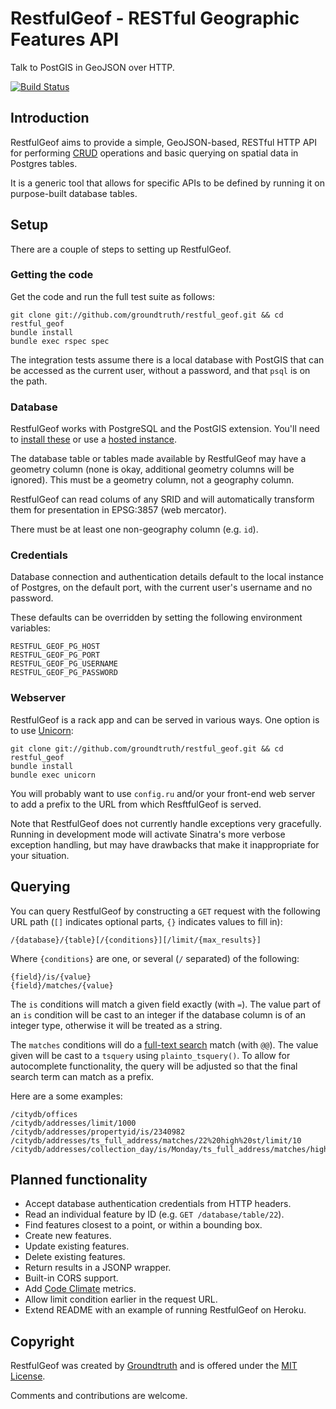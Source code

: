 # RestfulGeof - RESTful Geographic Features API

Talk to PostGIS in GeoJSON over HTTP.

[![Build Status](https://travis-ci.org/groundtruth/restful_geof.png?branch=master)](https://travis-ci.org/groundtruth/restful%5Fgeof)


## Introduction

RestfulGeof aims to provide a simple, GeoJSON-based, RESTful HTTP API for
performing [CRUD](http://en.wikipedia.org/wiki/Create,_read,_update_and_delete)
operations and basic querying on spatial data in Postgres tables.

It is a generic tool that allows for specific APIs to be defined by running it
on purpose-built database tables.


## Setup

There are a couple of steps to setting up RestfulGeof.

### Getting the code

Get the code and run the full test suite as follows:

    git clone git://github.com/groundtruth/restful_geof.git && cd restful_geof
    bundle install
    bundle exec rspec spec

The integration tests assume there is a local database with PostGIS that can
be accessed as the current user, without a password, and that `psql` is on the
path.

### Database

RestfulGeof works with PostgreSQL and the PostGIS extension. You'll need
to [install these](http://postgis.net/install/) or use a
[hosted instance](https://www.google.com/search?name=f&hl=en&q=hosted+postgis).

The database table or tables made available by RestfulGeof may have a geometry
column (none is okay, additional geometry columns will be ignored). This must
be a geometry column, not a geography column.

RestfulGeof can read colums of any SRID and will automatically transform them
for presentation in EPSG:3857 (web mercator).

There must be at least one non-geography column (e.g. `id`).

### Credentials

Database connection and authentication details default to the local instance
of Postgres, on the default port, with the current user's username and no
password.

These defaults can be overridden by setting the following environment variables:

    RESTFUL_GEOF_PG_HOST
    RESTFUL_GEOF_PG_PORT
    RESTFUL_GEOF_PG_USERNAME
    RESTFUL_GEOF_PG_PASSWORD

### Webserver

RestfulGeof is a rack app and can be served in various ways. One option is to
use [Unicorn](http://unicorn.bogomips.org):

    git clone git://github.com/groundtruth/restful_geof.git && cd restful_geof
    bundle install
    bundle exec unicorn

You will probably want to use `config.ru` and/or your front-end web server
to add a prefix to the URL from which ResftfulGeof is served.

Note that RestfulGeof does not currently handle exceptions very gracefully.
Running in development mode will activate Sinatra's more verbose exception
handling, but may have drawbacks that make it inappropriate for your situation.


## Querying

You can query RestfulGeof by constructing a `GET` request with the following
URL path (`[]` indicates optional parts, `{}` indicates values to fill in):

    /{database}/{table}[/{conditions}][/limit/{max_results}]

Where `{conditions}` are one, or several (`/` separated) of the following:

    {field}/is/{value}
    {field}/matches/{value}

The `is` conditions will match a given field exactly (with ` = `). The value
part of an `is` condition will be cast to an integer if the database column
is of an integer type, otherwise it will be treated as a string.

The `matches` conditions will do a
[full-text search](http://www.postgresql.org/docs/9.2/static/textsearch.html)
match (with ` @@ `). The value given will be cast to a `tsquery` using
`plainto_tsquery()`. To allow for autocomplete functionality, the query will be
adjusted so that the final search term can match as a prefix.

Here are a some examples:

    /citydb/offices
    /citydb/addresses/limit/1000
    /citydb/addresses/propertyid/is/2340982
    /citydb/addresses/ts_full_address/matches/22%20high%20st/limit/10
    /citydb/addresses/collection_day/is/Monday/ts_full_address/matches/high%20st/limit/1000


## Planned functionality

* Accept database authentication credentials from HTTP headers.
* Read an individual feature by ID (e.g. `GET /database/table/22`).
* Find features closest to a point, or within a bounding box.
* Create new features.
* Update existing features.
* Delete existing features.
* Return results in a JSONP wrapper.
* Built-in CORS support.
* Add [Code Climate](https://codeclimate.com) metrics.
* Allow limit condition earlier in the request URL.
* Extend README with an example of running RestfulGeof on Heroku.


## Copyright

RestfulGeof was created by [Groundtruth](http://groundtruth.com.au/)
and is offered under the [MIT License](http://opensource.org/licenses/MIT).

Comments and contributions are welcome.


